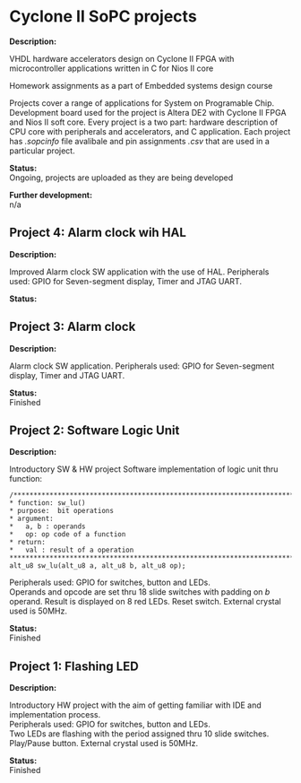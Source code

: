 # Cyclone II SoPC projects

**Description:**

VHDL hardware accelerators design on Cyclone II FPGA with microcontroller applications written in C for Nios II core  

Homework assignments as a part of Embedded systems design course  

Projects cover a range of applications for System on Programable Chip. Development board used for the project is Altera DE2 with Cyclone II FPGA and Nios II soft core. Every project is a two part: hardware description of CPU core with peripherals and accelerators, and C application. Each project has *.sopcinfo* file avalibale and pin assignments *.csv* that are used in a particular project.

**Status:**   
Ongoing, projects are uploaded as they are being developed  

**Further development:**  
n/a  

## **Project 4: Alarm clock wih HAL**

**Description:**  

Improved Alarm clock SW application with the use of HAL. Peripherals used: GPIO for Seven-segment display, Timer and JTAG UART. 

**Status:**   


## **Project 3: Alarm clock**

**Description:**  

Alarm clock SW application. Peripherals used: GPIO for Seven-segment display, Timer and JTAG UART. 

**Status:**   
Finished


## **Project 2: Software Logic Unit**

**Description:**  

Introductory SW & HW project
Software implementation of logic unit thru function:  

    /***********************************************************************
    * function: sw_lu()
    * purpose:  bit operations
    * argument:
    *   a, b : operands
    *   op: op code of a function
    * return:
    *   val : result of a operation
    ***********************************************************************/
    alt_u8 sw_lu(alt_u8 a, alt_u8 b, alt_u8 op);  
        
Peripherals used: GPIO for switches, button and LEDs.  
Operands and opcode are set thru 18 slide switches with padding on *b* operand. Result is displayed on 8 red LEDs. Reset switch. External crystal used is 50MHz.  

**Status:**   
Finished

## **Project 1: Flashing LED**

**Description:**  

Introductory HW project with the aim of getting familiar with IDE and implementation process.  
Peripherals used: GPIO for switches, button and LEDs.  
Two LEDs are flashing with the period assigned thru 10 slide switches. Play/Pause button. External crystal used is 50MHz.  

**Status:**   
Finished
